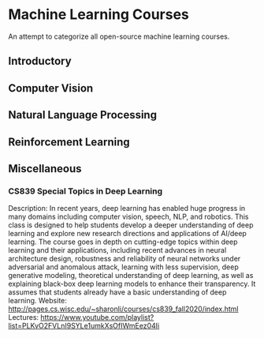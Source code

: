 # Machine Learning Courses

An attempt to categorize all open-source machine learning courses.

## Introductory

## Computer Vision

## Natural Language Processing

## Reinforcement Learning

## Miscellaneous

### CS839 Special Topics in Deep Learning
Description: In recent years, deep learning has enabled huge progress in many domains including computer vision, speech, NLP, and robotics. This class is designed to help students develop a deeper understanding of deep learning and explore new research directions and applications of AI/deep learning. The course goes in depth on cutting-edge topics within deep learning and their applications, including recent advances in neural architecture design, robustness and reliability of neural networks under adversarial and anomalous attack, learning with less supervision, deep generative modeling, theoretical understanding of deep learning, as well as explaining black-box deep learning models to enhance their transparency. It assumes that students already have a basic understanding of deep learning.
Website: http://pages.cs.wisc.edu/~sharonli/courses/cs839_fall2020/index.html
Lectures: https://www.youtube.com/playlist?list=PLKvO2FVLnI9SYLe1umkXsOfIWmEez04Ii

